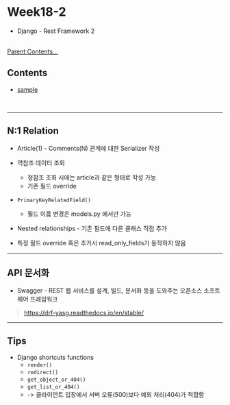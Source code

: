 # Week18-2

-   Django - Rest Framework 2


<link rel="stylesheet" href="../../assets/stylesheets/my_style.css">

<br>[Parent Contents...](../../README.md/#til-today-i-learned)


## Contents
- [sample](#sample)

<br>


-----


## N:1 Relation

- Article(1) - Comments(N) 관계에 대한 Serializer 작성

- 역참조 데이터 조회
  + 정참조 조회 시에는 article과 같은 형태로 작성 가능
  + 기존 필드 override

- `PrimaryKeyRelatedField()`
  + 필드 이름 변경은 models.py 에서만 가능

- Nested relationships - 기존 필드에 다른 클래스 직접 추가

- 특정 필드 override 혹은 추가시 read_only_fields가 동작하지 않음


-----


## API 문서화

- Swagger - REST 웹 서비스를 설계, 빌드, 문서화 등을 도와주는 오픈소스 소프트웨어 프레임워크
> https://drf-yasg.readthedocs.io/en/stable/


-----


## Tips

- Django shortcuts functions
  + `render()`
  + `redirect()`
  + `get_object_or_404()`
  + `get_list_or_404()`
  + -> 클라이언트 입장에서 서버 오류(500)보다 예외 처리(404)가 적합함